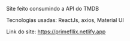 Site feito consumindo a API do TMDB

Tecnologias usadas: ReactJs, axios, Material UI

Link do site: https://primefllix.netlify.app
